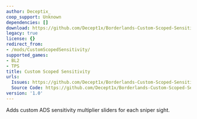 ```yaml
---
author: Deceptix_
coop_support: Unknown
dependencies: []
download: https://github.com/Decept1x/Borderlands-Custom-Scoped-Sensitivity/releases/tag/1.0
legacy: true
license: {}
redirect_from:
- /mods/CustomScopedSensitivity/
supported_games:
- BL2
- TPS
title: Custom Scoped Sensitivity
urls:
  Issues: https://github.com/Decept1x/Borderlands-Custom-Scoped-Sensitivity/issues
  Source Code: https://github.com/Decept1x/Borderlands-Custom-Scoped-Sensitivity/tree/main
version: '1.0'
---
```

Adds custom ADS sensitivity multiplier sliders for each sniper sight.